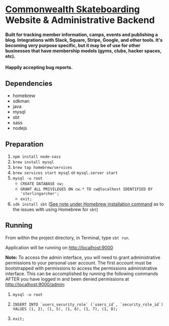 # [Commonwealth Skateboarding](http://commonwealthskateboarding.com) Website & Administrative Backend

#### Built for tracking member information, camps, events and publishing a blog. Integrations with Slack, Square, Stripe, Google, and other tools. It's becoming very purpose specific, but it may be of use for other businesses that have membership models (gyms, clubs, hacker spaces, etc).

**Happily accepting bug reports.**

## Dependencies
* homebrew
* sdkman
* java
* mysql
* sbt
* sass
* nodejs

## Preparation
1. `npm install node-sass`
1. `brew install mysql`
1. `brew tap homebrew/services`
1. `brew services start mysql` or `mysql.server start`
1. `mysql -u root`
    * `CREATE DATABASE cw;`
    * `GRANT ALL PRIVILEGES ON cw.* TO cw@localhost IDENTIFIED BY 'sterlingarcher';`
    * `exit;`
1. `sdk install sbt` ([See note under Homebrew installation command](https://www.scala-sbt.org/download.html) as to the issues with using Homebrew for `sbt`)




## Running
From within the project directory, in Terminal, type `sbt run`.

Application will be running on [http://localhost:9000](http://localhost:9000)

**Note:** To access the admin interface, you will need to grant administrative permissions to your personal user account. The first account must be bootstrapped with permissions to access the permissions administrative interface. This can be accomplished by running the following commands AFTER you have logged in and been denied permissions at [http://localhost:9000/admin](http://localhost:9000/admin):

1. `mysql -u root`

2. ``INSERT INTO `users_security_role` (`users_id`, `security_role_id`) VALUES (1, 2), (1, 5), (1, 6), (1, 7), (1, 8);``

3. `exit;`